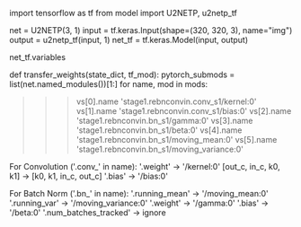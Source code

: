 import tensorflow as tf
from model import U2NETP, u2netp_tf

net = U2NETP(3, 1)
input = tf.keras.Input(shape=(320, 320, 3), name="img")
output = u2netp_tf(input, 1)
net_tf = tf.keras.Model(input, output)

net_tf.variables

def transfer_weights(state_dict, tf_mod):
    pytorch_submods = list(net.named_modules())[1:]
    for name, mod in mods:

>>> vs[0].name
'stage1.rebnconvin.conv_s1/kernel:0'
>>> vs[1].name
'stage1.rebnconvin.conv_s1/bias:0'
>>> vs[2].name
'stage1.rebnconvin.bn_s1/gamma:0'
>>> vs[3].name
'stage1.rebnconvin.bn_s1/beta:0'
>>> vs[4].name
'stage1.rebnconvin.bn_s1/moving_mean:0'
>>> vs[5].name
'stage1.rebnconvin.bn_s1/moving_variance:0'

For Convolution ('.conv_' in name):
'.weight' -> '/kernel:0'
    [out_c, in_c, k0, k1] -> [k0, k1, in_c, out_c]
'.bias' -> '/bias:0'

For Batch Norm ('.bn_' in name):
'.running_mean' -> '/moving_mean:0'
'.running_var' -> '/moving_variance:0'
'.weight' -> '/gamma:0'
'.bias' -> '/beta:0'
'.num_batches_tracked' -> ignore